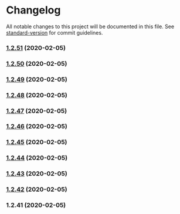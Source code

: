 # Changelog

All notable changes to this project will be documented in this file. See [standard-version](https://github.com/conventional-changelog/standard-version) for commit guidelines.

### [1.2.51](https://github.com/caldwell619/simple-lambda-actions/compare/v1.2.50...v1.2.51) (2020-02-05)

### [1.2.50](https://github.com/caldwell619/simple-lambda-actions/compare/v1.2.49...v1.2.50) (2020-02-05)

### [1.2.49](https://github.com/caldwell619/simple-lambda-actions/compare/v1.2.48...v1.2.49) (2020-02-05)

### [1.2.48](https://github.com/caldwell619/simple-lambda-actions/compare/v1.2.47...v1.2.48) (2020-02-05)

### [1.2.47](https://github.com/caldwell619/simple-lambda-actions/compare/v1.2.46...v1.2.47) (2020-02-05)

### [1.2.46](https://github.com/caldwell619/simple-lambda-actions/compare/v1.2.45...v1.2.46) (2020-02-05)

### [1.2.45](https://github.com/caldwell619/simple-lambda-actions/compare/v1.2.44...v1.2.45) (2020-02-05)

### [1.2.44](https://github.com/caldwell619/simple-lambda-actions/compare/v1.2.43...v1.2.44) (2020-02-05)

### [1.2.43](https://github.com/caldwell619/simple-lambda-actions/compare/v1.2.42...v1.2.43) (2020-02-05)

### [1.2.42](https://github.com/caldwell619/simple-lambda-actions/compare/v1.2.41...v1.2.42) (2020-02-05)

### 1.2.41 (2020-02-05)
